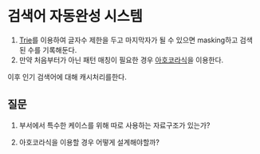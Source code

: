 # 검색어 자동완성 시스템

1. [Trie](https://ko.wikipedia.org/wiki/%ED%8A%B8%EB%9D%BC%EC%9D%B4_(%EC%BB%B4%ED%93%A8%ED%8C%85))를 이용하여 글자수 제한을 두고 마지막자가 될 수 있으면 masking하고 검색된 수를 기록해둔다.
2. 만약 처음부터가 아닌 패턴 매칭이 필요한 경우 [아호코라식](https://ko.wikipedia.org/wiki/%EC%95%84%ED%98%B8_%EC%BD%94%EB%9D%BC%EC%8B%9D_%EC%95%8C%EA%B3%A0%EB%A6%AC%EC%A6%98)을 이용한다.

이후 인기 검색어에 대해 캐시처리를한다.

## 질문

1. 부서에서 특수한 케이스를 위해 따로 사용하는 자료구조가 있는가?

2. 아호코라식을 이용할 경우 어떻게 설계해야할까?
